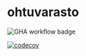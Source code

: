 # ohtuvarasto

![GHA workflow badge](https://github.com/meeries/ohtuvarasto/workflows/CI/badge.svg)

[![codecov](https://codecov.io/gh/meeries/ohtuvarasto/branch/main/graph/badge.svg?token=ACN4JFKQMI)](https://codecov.io/gh/meeries/ohtuvarasto)
